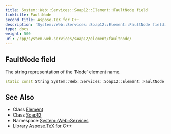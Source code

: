 ```yaml
---
title: System::Web::Services::Soap12::Element::FaultNode field
linktitle: FaultNode
second_title: Aspose.TeX for C++
description: 'System::Web::Services::Soap12::Element::FaultNode field. The string representation of the ''Node'' element name in C++.'
type: docs
weight: 500
url: /cpp/system.web.services/soap12/element/faultnode/
---
```

## FaultNode field


The string representation of the 'Node' element name.

```cpp
static const String System::Web::Services::Soap12::Element::FaultNode
```

## See Also

* Class [Element](../)
* Class [Soap12](../../)
* Namespace [System::Web::Services](../../../)
* Library [Aspose.TeX for C++](../../../../)
